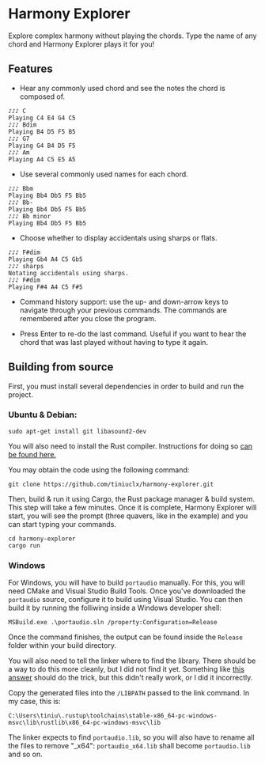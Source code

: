 # Harmony Explorer
Explore complex harmony without playing the chords. Type the name of any
chord and Harmony Explorer plays it for you!

## Features

- Hear any commonly used chord and see the notes the chord is composed of.
```
♪♪♪ C
Playing C4 E4 G4 C5
♪♪♪ Bdim
Playing B4 D5 F5 B5
♪♪♪ G7
Playing G4 B4 D5 F5
♪♪♪ Am
Playing A4 C5 E5 A5
```

- Use several commonly used names for each chord.
```
♪♪♪ Bbm
Playing Bb4 Db5 F5 Bb5
♪♪♪ Bb-
Playing Bb4 Db5 F5 Bb5
♪♪♪ Bb minor
Playing Bb4 Db5 F5 Bb5
```

- Choose whether to display accidentals using sharps or flats.
```
♪♪♪ F#dim
Playing Gb4 A4 C5 Gb5
♪♪♪ sharps
Notating accidentals using sharps.
♪♪♪ F#dim
Playing F#4 A4 C5 F#5
```
- Command history support: use the up- and down-arrow keys to navigate
  through your previous commands. The commands are remembered after you close
  the program.

- Press Enter to re-do the last command. Useful if you want to hear the chord
  that was last played without having to type it again.

## Building from source

First, you must install several dependencies in order to build and run the
project.

### Ubuntu & Debian:
`sudo apt-get install git libasound2-dev`

You will also need to install the Rust compiler. Instructions for doing so
[can be found here.](https://www.rust-lang.org/tools/install)

You may obtain the code using the following command:
```
git clone https://github.com/tiniuclx/harmony-explorer.git
```

Then, build & run it using Cargo, the Rust package manager & build system.
This step will take a few minutes. Once it is complete, Harmony Explorer will
start, you will see the prompt (three quavers, like in the example) and you
can start typing your commands.

```
cd harmony-explorer
cargo run
```

### Windows

For Windows, you will have to build `portaudio` manually. For this, you will
need CMake and Visual Studio Build Tools. Once you've downloaded the
`portaudio` source, configure it to build using Visual Studio. You can then
build it by running the folliwing inside a Windows developer shell:

```MSBuild.exe .\portaudio.sln /property:Configuration=Release```

Once the command finishes, the output can be found inside the `Release`
folder within your build directory.

You will also need to tell the linker where to find the library. There should
be a way to do this more cleanly, but I did not find it yet. Something like
[this
answer](https://stackoverflow.com/questions/43826572/where-should-i-place-a-static-library-so-i-can-link-it-with-a-rust-program)
should do the trick, but this didn't really work, or I did it incorrectly.


Copy the generated files into the `/LIBPATH` passed to the link command. In my case,
this is:
```path
C:\Users\tiniu\.rustup\toolchains\stable-x86_64-pc-windows-msvc\lib\rustlib\x86_64-pc-windows-msvc\lib
```
The linker expects to find `portaudio.lib`, so you will also have to rename
all the files to remove "_x64": `portaudio_x64.lib` shall become `portaudio.lib` and so on. 